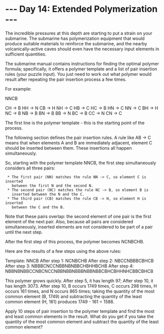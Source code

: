 # --- Day 14: Extended Polymerization ---

   The incredible pressures at this depth are starting to put a strain on
   your submarine. The submarine has polymerization equipment that would
   produce suitable materials to reinforce the submarine, and the nearby
   volcanically-active caves should even have the necessary input elements in
   sufficient quantities.

   The submarine manual contains instructions for finding the optimal polymer
   formula; specifically, it offers a polymer template and a list of pair
   insertion rules (your puzzle input). You just need to work out what
   polymer would result after repeating the pair insertion process a few
   times.

   For example:

 NNCB

 CH -> B
 HH -> N
 CB -> H
 NH -> C
 HB -> C
 HC -> B
 HN -> C
 NN -> C
 BH -> H
 NC -> B
 NB -> B
 BN -> B
 BB -> N
 BC -> B
 CC -> N
 CN -> C

   The first line is the polymer template - this is the starting point of the
   process.

   The following section defines the pair insertion rules. A rule like AB ->
   C means that when elements A and B are immediately adjacent, element C
   should be inserted between them. These insertions all happen
   simultaneously.

   So, starting with the polymer template NNCB, the first step simultaneously
   considers all three pairs:

     * The first pair (NN) matches the rule NN -> C, so element C is inserted
       between the first N and the second N.
     * The second pair (NC) matches the rule NC -> B, so element B is
       inserted between the N and the C.
     * The third pair (CB) matches the rule CB -> H, so element H is inserted
       between the C and the B.

   Note that these pairs overlap: the second element of one pair is the first
   element of the next pair. Also, because all pairs are considered
   simultaneously, inserted elements are not considered to be part of a pair
   until the next step.

   After the first step of this process, the polymer becomes NCNBCHB.

   Here are the results of a few steps using the above rules:

 Template:     NNCB
 After step 1: NCNBCHB
 After step 2: NBCCNBBBCBHCB
 After step 3: NBBBCNCCNBBNBNBBCHBHHBCHB
 After step 4: NBBNBNBBCCNBCNCCNBBNBBNBBBNBBNBBCBHCBHHNHCBBCBHCB

   This polymer grows quickly. After step 5, it has length 97; After step 10,
   it has length 3073. After step 10, B occurs 1749 times, C occurs 298
   times, H occurs 161 times, and N occurs 865 times; taking the quantity of
   the most common element (B, 1749) and subtracting the quantity of the
   least common element (H, 161) produces 1749 - 161 = 1588.

   Apply 10 steps of pair insertion to the polymer template and find the most
   and least common elements in the result. What do you get if you take the
   quantity of the most common element and subtract the quantity of the least
   common element?

